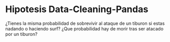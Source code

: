# Hipotesis Data-Cleaning-Pandas

¿Tienes la misma probabilidad de sobrevivir al ataque de un tiburon si estas nadando o haciendo surf?
¿Que probabilidad hay de morir tras ser atacado por un tiburon?